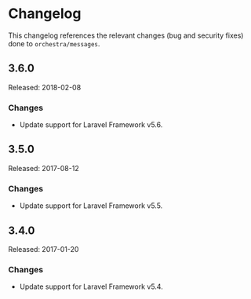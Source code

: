 # Changelog

This changelog references the relevant changes (bug and security fixes) done to `orchestra/messages`.

## 3.6.0 

Released: 2018-02-08

### Changes

* Update support for Laravel Framework v5.6.

## 3.5.0 

Released: 2017-08-12

### Changes

* Update support for Laravel Framework v5.5.

## 3.4.0 

Released: 2017-01-20

### Changes

* Update support for Laravel Framework v5.4.
